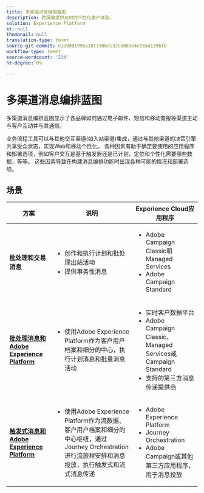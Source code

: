 ```yaml
---
title: 多渠道消息编排蓝图
description: 跨屏幕提供及时的个性化客户体验。
solution: Experience Platform
kt: null
thumbnail: null
translation-type: tm+mt
source-git-commit: e1a9881996a181310bdc32cb083e4c5654139bf0
workflow-type: tm+mt
source-wordcount: '234'
ht-degree: 0%

---
```



# 多渠道消息编排蓝图

多渠道消息编排蓝图显示了各品牌如何通过电子邮件、短信和移动警报等渠道主动与客户互动并与其通信。

业务流程工具可以与其他交互渠道(如入站渠道)集成，通过与其他渠道的决策引擎共享受众状态，实现Web和移动个性化。 各种因素有助于确定要使用的应用程序和部署选项，例如客户交互是基于触发器还是已计划，定位和个性化需要哪些数据，等等。 这些因素导致在构建消息编排功能时出现各种可能的情况和部署选项。

## 场景


| 方案 | 说明 | Experience Cloud应用程序 |
|---|---|---|
| **批处理和交易消息** | <ul><li>创作和执行计划和批处理出站活动</li><li>提供事务性消息</li></ul> | <ul><li>Adobe Campaign Classic和Managed Services</li><li>Adobe Campaign Standard</li></ul> |
| **[批处理消息和Adobe Experience Platform](batch-messaging.md)** | <ul><li>使用Adobe Experience Platform作为客户用户档案和细分的中心，执行计划消息和批量消息活动</li></ul> | <ul><li>实时客户数据平台</li><li>Adobe Campaign Classic、Managed Services或Campaign Standard</li><li>支持的第三方消息传递提供商</li></ul> |
| **[触发式消息和Adobe Experience Platform](triggered-messaging.md)** | <ul><li>使用Adobe Experience Platform作为流数据、客户用户档案和细分的中心枢纽，通过Journey Orchestration进行流旅程安排和消息投放，执行触发式和流式消息传递</li></ul> | <ul><li>Adobe Experience Platform</li><li>Journey Orchestration</li><li>Adobe Campaign或其他第三方应用程序，用于消息投放</li></ul> |
